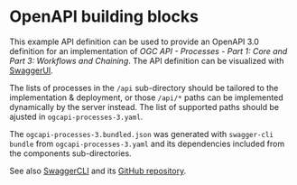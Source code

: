 # OpenAPI building blocks

This example API definition can be used to provide an OpenAPI 3.0 definition for an implementation of _OGC API - Processes - Part 1: Core and Part 3: Workflows and Chaining_.
The API definition can be visualized with [SwaggerUI](https://petstore.swagger.io/?url=https://raw.githubusercontent.com/jerstlouis/ogcapi-processes/part3-update/extensions/workflows/openapi/ogcapi-processes-3.bundled.json).

The lists of processes in the `/api` sub-directory should be tailored to the implementation & deployment, or those `/api/*` paths can be implemented dynamically by the server instead.
The list of supported paths should be ajusted in `ogcapi-processes-3.yaml`.

The `ogcapi-processes-3.bundled.json` was generated with `swagger-cli bundle` from `ogcapi-processes-3.yaml` and its dependencies included from the components sub-directories.

See also [SwaggerCLI](https://apitools.dev/swagger-cli/) and its [GitHub repository](https://github.com/APIDevTools/swagger-cli).
